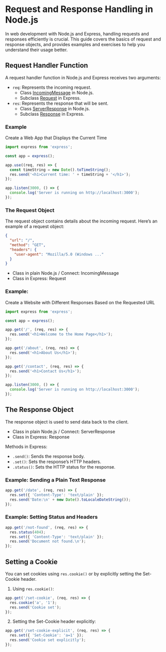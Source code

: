 # Request and Response Handling in Node.js

In web development with Node.js and Express, handling requests and responses efficiently is crucial. This guide covers the basics of request and response objects, and provides examples and exercises to help you understand their usage better.

## Request Handler Function

A request handler function in Node.js and Express receives two arguments:

- `req`: Represents the incoming request.
  - Class [IncomingMessage](https://nodejs.org/api/http.html#http_class_http_incomingmessage) in Node.js.
  - Subclass [Request](http://expressjs.com/en/4x/api.html#req) in Express.
- `res`: Represents the response that will be sent.
  - Class [ServerResponse](https://nodejs.org/api/http.html#http_class_http_serverresponse) in Node.js.
  - Subclass [Response](http://expressjs.com/en/4x/api.html#res) in Express.

### Example

Create a Web App that Displays the Current Time

```js
import express from 'express';

const app = express();

app.use((req, res) => {
  const timeString = new Date().toTimeString();
  res.send('<h1>Current time: ' + timeString + '</h1>');
});

app.listen(3000, () => {
  console.log('Server is running on http://localhost:3000');
});
```

### The Request Object

The request object contains details about the incoming request. Here’s an example of a request object:

```json
{
  "url": "/",
  "method": "GET",
  "headers": {
    "user-agent": "Mozilla/5.0 (Windows ..."
  }
}
```

- Class in plain Node.js / Connect: IncomingMessage
- Class in Express: Request

### Example: 

Create a Website with Different Responses Based on the Requested URL

```js
import express from 'express';

const app = express();

app.get('/', (req, res) => {
  res.send('<h1>Welcome to the Home Page</h1>');
});

app.get('/about', (req, res) => {
  res.send('<h1>About Us</h1>');
});

app.get('/contact', (req, res) => {
  res.send('<h1>Contact Us</h1>');
});

app.listen(3000, () => {
  console.log('Server is running on http://localhost:3000');
});
```

## The Response Object

The response object is used to send data back to the client.

- Class in plain Node.js / Connect: ServerResponse
- Class in Express: Response

Methods in Express:

- `.send()`: Sends the response body.
- `.set()`: Sets the response’s HTTP headers.
- `.status()`: Sets the HTTP status for the response.

### Example: Sending a Plain Text Response

```js
app.get('/date', (req, res) => {
  res.set({ 'Content-Type': 'text/plain' });
  res.send('Date:\n' + new Date().toLocaleDateString());
});
```

### Example: Setting Status and Headers

```js
app.get('/not-found', (req, res) => {
  res.status(404);
  res.set({ 'Content-Type': 'text/plain' });
  res.send('Document not found.\n');
});
```

## Setting a Cookie

You can set cookies using `res.cookie()` or by explicitly setting the Set-Cookie header.

1. Using `res.cookie()`:

```js
app.get('/set-cookie', (req, res) => {
  res.cookie('a', '1');
  res.send('Cookie set');
});
```

2. Setting the Set-Cookie header explicitly:

```js
app.get('/set-cookie-explicit', (req, res) => {
  res.set({ 'Set-Cookie': 'a=1' });
  res.send('Cookie set explicitly');
});
```
